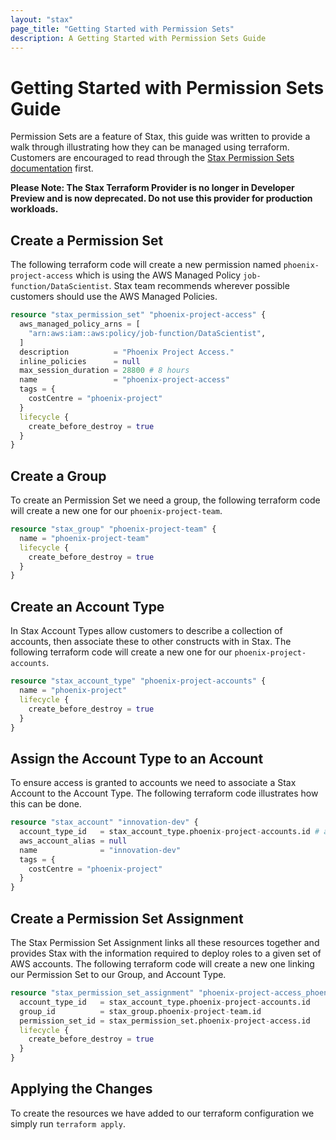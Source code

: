 ```yaml
---
layout: "stax"
page_title: "Getting Started with Permission Sets"
description: A Getting Started with Permission Sets Guide
---
```


# Getting Started with Permission Sets Guide

Permission Sets are a feature of Stax, this guide was written to provide a walk through illustrating how they can be managed using terraform. Customers are encouraged to read through the [Stax Permission Sets documentation](https://support.stax.io/hc/en-us/articles/4453967433359-Permission-Sets) first.

**Please Note: The Stax Terraform Provider is no longer in Developer Preview and is now deprecated. Do not use this provider for production workloads.**

## Create a Permission Set

The following terraform code will create a new permission named `phoenix-project-access` which is using the AWS Managed Policy `job-function/DataScientist`. Stax team recommends wherever possible customers should use the AWS Managed Policies.

```terraform
resource "stax_permission_set" "phoenix-project-access" {
  aws_managed_policy_arns = [
    "arn:aws:iam::aws:policy/job-function/DataScientist",
  ]
  description          = "Phoenix Project Access."
  inline_policies      = null
  max_session_duration = 28800 # 8 hours
  name                 = "phoenix-project-access"
  tags = {
    costCentre = "phoenix-project"
  }
  lifecycle {
    create_before_destroy = true
  }
}
```

## Create a Group

To create an Permission Set we need a group, the following terraform code will create a new one for our `phoenix-project-team`.

```terraform
resource "stax_group" "phoenix-project-team" {
  name = "phoenix-project-team"
  lifecycle {
    create_before_destroy = true
  }
}
```

## Create an Account Type

In Stax Account Types allow customers to describe a collection of accounts, then associate these to other constructs with in Stax. The following terraform code will create a new one for our `phoenix-project-accounts`.

```terraform
resource "stax_account_type" "phoenix-project-accounts" {
  name = "phoenix-project"
  lifecycle {
    create_before_destroy = true
  }
}
```

## Assign the Account Type to an Account

To ensure access is granted to accounts we need to associate a Stax Account to the Account Type. The following terraform code illustrates how this can be done.

```terraform
resource "stax_account" "innovation-dev" {
  account_type_id   = stax_account_type.phoenix-project-accounts.id # association of the new account type
  aws_account_alias = null
  name              = "innovation-dev"
  tags = {
    costCentre = "phoenix-project"
  }
}
```

## Create a Permission Set Assignment

The Stax Permission Set Assignment links all these resources together and provides Stax with the information required to deploy roles to a given set of AWS accounts. The following terraform code will create a new one linking our Permission Set to our Group, and Account Type.

```terraform
resource "stax_permission_set_assignment" "phoenix-project-access_phoenix-project-accounts_phoenix-project-team" {
  account_type_id   = stax_account_type.phoenix-project-accounts.id
  group_id          = stax_group.phoenix-project-team.id
  permission_set_id = stax_permission_set.phoenix-project-access.id
  lifecycle {
    create_before_destroy = true
  }
}
```

## Applying the Changes

To create the resources we have added to our terraform configuration we simply run `terraform apply`.
